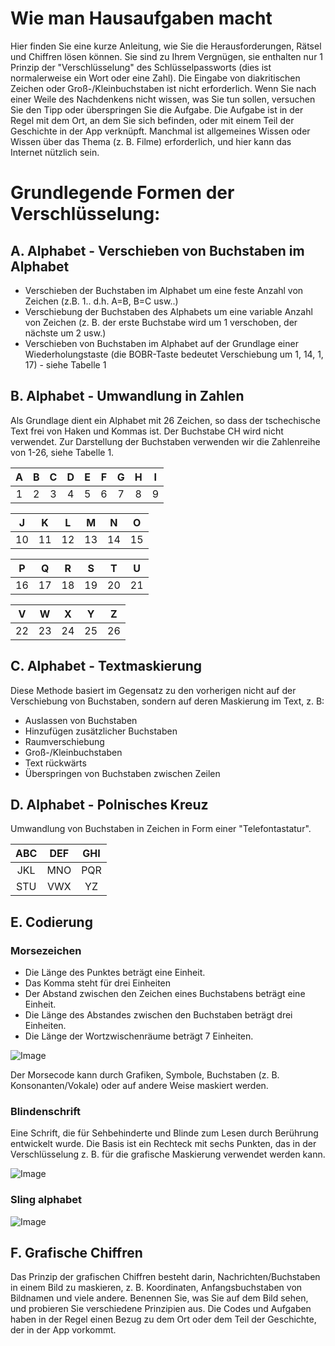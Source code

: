 # Wie man Hausaufgaben macht
 

Hier finden Sie eine kurze Anleitung, wie Sie die Herausforderungen, Rätsel und Chiffren lösen können. Sie sind zu Ihrem Vergnügen, sie enthalten nur 1 Prinzip der "Verschlüsselung" des Schlüsselpassworts (dies ist normalerweise ein Wort oder eine Zahl). Die Eingabe von diakritischen Zeichen oder Groß-/Kleinbuchstaben ist nicht erforderlich. Wenn Sie nach einer Weile des Nachdenkens nicht wissen, was Sie tun sollen, versuchen Sie den Tipp oder überspringen Sie die Aufgabe. Die Aufgabe ist in der Regel mit dem Ort, an dem Sie sich befinden, oder mit einem Teil der Geschichte in der App verknüpft. Manchmal ist allgemeines Wissen oder Wissen über das Thema (z. B. Filme) erforderlich, und hier kann das Internet nützlich sein. 

# Grundlegende Formen der Verschlüsselung:
## A.	Alphabet - Verschieben von Buchstaben im Alphabet

* Verschieben der Buchstaben im Alphabet um eine feste Anzahl von Zeichen (z.B. 1.. d.h. A=B, B=C usw..)
* Verschiebung der Buchstaben des Alphabets um eine variable Anzahl von Zeichen (z. B. der erste Buchstabe wird um 1 verschoben, der nächste um 2 usw.)
* Verschieben von Buchstaben im Alphabet auf der Grundlage einer Wiederholungstaste (die BOBR-Taste bedeutet Verschiebung um 1, 14, 1, 17) - siehe Tabelle 1

## B.	Alphabet - Umwandlung in Zahlen

Als Grundlage dient ein Alphabet mit 26 Zeichen, so dass der tschechische Text frei von Haken und Kommas ist. Der Buchstabe CH wird nicht verwendet. Zur Darstellung der Buchstaben verwenden wir die Zahlenreihe von 1-26, siehe Tabelle 1.

| A | B | C | D | E | F | G | H | I |
|:--:|:--:|:--:|:--:|:--:|:--:|:--:|:--:|:--:|
| 1 | 2 | 3 | 4 | 5 | 6 | 7 | 8 | 9 |

| J | K | L | M | N | O | 
|:--:|:--:|:--:|:--:|:--:|:--:|
| 10 | 11 | 12 | 13 |14 | 15 | 

| P | Q | R | S | T | U | 
|:--:|:--:|:--:|:--:|:--:|:--:|
|16 | 17 | 18 | 19 | 20 | 21 | 

 |V | W | X | Y | Z |
 |:--:|:--:|:--:|:--:|:--:|
 |22 | 23 | 24 | 25 | 26 |

## C.	Alphabet - Textmaskierung

Diese Methode basiert im Gegensatz zu den vorherigen nicht auf der Verschiebung von Buchstaben, sondern auf deren Maskierung im Text, z. B:

* Auslassen von Buchstaben
* Hinzufügen zusätzlicher Buchstaben
* Raumverschiebung
* Groß-/Kleinbuchstaben
* Text rückwärts
* Überspringen von Buchstaben zwischen Zeilen

## D.	Alphabet - Polnisches Kreuz

Umwandlung von Buchstaben in Zeichen in Form einer "Telefontastatur".

|ABC |DEF |GHI |
|:-----:|:-----:|:----:|
|JKL |MNO |PQR|
|STU |VWX |YZ|


## E. Codierung 

### Morsezeichen

* Die Länge des Punktes beträgt eine Einheit.
* Das Komma steht für drei Einheiten
* Der Abstand zwischen den Zeichen eines Buchstabens beträgt eine Einheit.
* Die Länge des Abstandes zwischen den Buchstaben beträgt drei Einheiten.
* Die Länge der Wortzwischenräume beträgt 7 Einheiten.
 
![Image](resource:assets/images/howto_morse.png)

Der Morsecode kann durch Grafiken, Symbole, Buchstaben (z. B. Konsonanten/Vokale) oder auf andere Weise maskiert werden. 

### Blindenschrift

Eine Schrift, die für Sehbehinderte und Blinde zum Lesen durch Berührung entwickelt wurde. Die Basis ist ein Rechteck mit sechs Punkten, das in der Verschlüsselung z. B. für die grafische Maskierung verwendet werden kann.

![Image](resource:assets/images/howto_braile.png)

### Sling alphabet
 
![Image](resource:assets/images/howto_flags.png)

## F. Grafische Chiffren

Das Prinzip der grafischen Chiffren besteht darin, Nachrichten/Buchstaben in einem Bild zu maskieren, z. B. Koordinaten, Anfangsbuchstaben von Bildnamen und viele andere. Benennen Sie, was Sie auf dem Bild sehen, und probieren Sie verschiedene Prinzipien aus. Die Codes und Aufgaben haben in der Regel einen Bezug zu dem Ort oder dem Teil der Geschichte, der in der App vorkommt.
